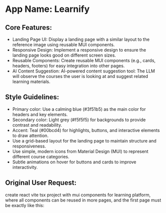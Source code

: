 # **App Name**: Learnify

## Core Features:

- Landing Page UI: Display a landing page with a similar layout to the reference image using reusable MUI components.
- Responsive Design: Implement a responsive design to ensure the landing page looks good on different screen sizes.
- Reusable Components: Create reusable MUI components (e.g., cards, headers, footers) for easy integration into other pages.
- AI Content Suggestion: AI-powered content suggestion tool: The LLM will observe the courses the user is looking at and suggest related learning materials.

## Style Guidelines:

- Primary color: Use a calming blue (#3f51b5) as the main color for headers and key elements.
- Secondary color: Light grey (#f5f5f5) for backgrounds to provide contrast and readability.
- Accent: Teal (#00bcd4) for highlights, buttons, and interactive elements to draw attention.
- Use a grid-based layout for the landing page to maintain structure and responsiveness.
- Use simple, modern icons from Material Design (MUI) to represent different course categories.
- Subtle animations on hover for buttons and cards to improve interactivity.

## Original User Request:
create react vite tsx project with mui components for learning platform, where all components can be reused in more pages, and the first page must be exactly like this:
  